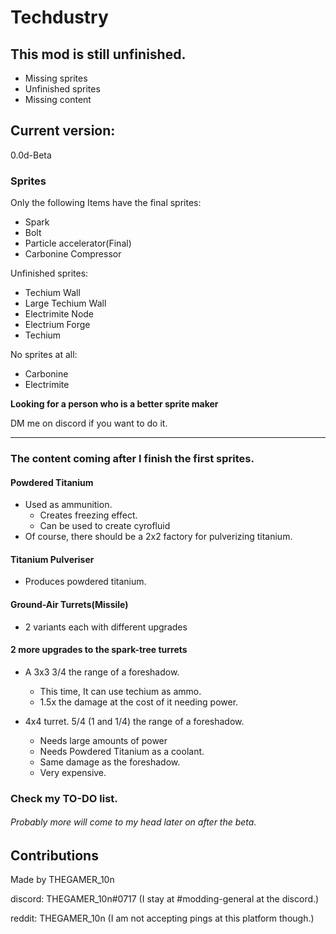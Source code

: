 # Techdustry


## This mod is still unfinished.

* Missing sprites
* Unfinished sprites
* Missing content

## Current version:

0.0d-Beta

### Sprites

Only the following Items have the final sprites: 
* Spark
* Bolt
* Particle accelerator(Final)
* Carbonine Compressor

Unfinished sprites: 
* Techium Wall
* Large Techium Wall
* Electrimite Node
* Electrium Forge
* Techium

No sprites at all:
* Carbonine
* Electrimite

__Looking for a person who is a better sprite maker__

DM me on discord if you want to do it.

----------------

### __The content coming after I finish the first sprites.__

#### Powdered Titanium
* Used as ammunition.
    * Creates freezing effect.
    * Can be used to create cyrofluid
* Of course, there should be a 2x2 factory for pulverizing titanium.

#### Titanium Pulveriser
* Produces powdered titanium.

#### Ground-Air Turrets(Missile)
* 2 variants each with different upgrades

#### 2 more upgrades to the spark-tree turrets
* A 3x3 3/4 the range of a foreshadow.
    * This time, It can use techium as ammo.
    * 1.5x the damage at the cost of it needing power.

* 4x4 turret. 5/4 (1 and 1/4) the range of a foreshadow.
    * Needs large amounts of power
    * Needs Powdered Titanium as a coolant.
    * Same damage as the foreshadow.
    * Very expensive.

### Check my TO-DO list.

###### Probably more will come to my head later on after the beta.

## Contributions


Made by THEGAMER_10n

discord: THEGAMER_10n#0717 (I stay at #modding-general at the discord.)

reddit: THEGAMER_10n (I am not accepting pings at this platform though.)